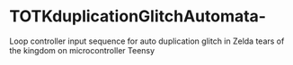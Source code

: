 # TOTKduplicationGlitchAutomata-
Loop controller input sequence for auto duplication glitch in Zelda tears of the kingdom on microcontroller Teensy
